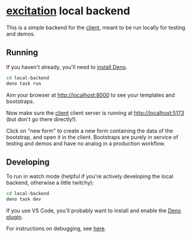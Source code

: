 # [excitation](../) local backend

This is a simple backend for the [client](../client/), meant to be run locally for testing and demos.

## Running

If you haven't already, you'll need to [install Deno](https://docs.deno.com/runtime/getting_started/installation/).

```zsh
cd local-backend
deno task run
```

Aim your browser at [http://localhost:8000](http://localhost:8000) to see your templates and bootstraps.

Now make sure the [client](../client/) client server is running at [http://localhost:5173](http://localhost:5173) (but don't go there directly!).

Click on "new form" to create a new form containing the data of the bootstrap, and open it in the client. Bootstraps are purely in service of testing and demos and have no analog in a production workflow.

## Developing

To run in watch mode (helpful if you're actively developing the local backend, otherwise a little twitchy):

```zsh
cd local-backend
deno task dev
```

If you use VS Code, you'll probably want to install and enable the [Deno plugin](https://marketplace.visualstudio.com/items?itemName=denoland.vscode-deno).

For instructions on debugging, see [here](https://docs.deno.com/runtime/fundamentals/debugging/#example-with-chrome-devtools).
